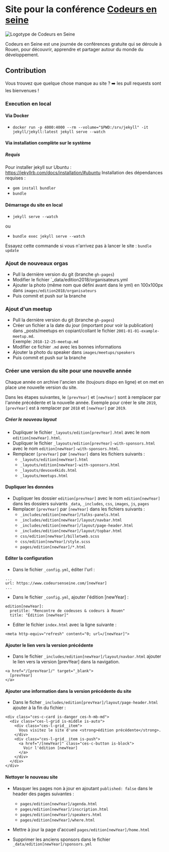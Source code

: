 # Site pour la conférence [Codeurs en seine](http://www.codeursenseine.com)

![Logotype de Codeurs en Seine](images/codeurs-en-seine-logo.png)

Codeurs en Seine est une journée de conférences gratuite qui se déroule à Rouen,
pour découvrir, apprendre et partager autour du monde du développement.

## Contribution

Vous trouvez que quelque chose manque au site ? ➡️ les pull requests sont les bienvenues !

### Execution en local

#### Via Docker

- `docker run -p 4000:4000 --rm --volume="$PWD:/srv/jekyll" -it jekyll/jekyll:latest jekyll serve --watch`

#### Via installation complète sur le système

##### Requis

Pour installer jekyll sur Ubuntu : https://jekyllrb.com/docs/installation/#ubuntu
Installation des dépendances requises :

- `gem install bundler`
- `bundle`

#### Démarrage du site en local

- `jekyll serve --watch`

ou

- `bundle exec jekyll serve --watch`

Essayez cette commande si vous n'arrivez pas à lancer le site : `bundle update`

### Ajout de nouveaux orgas

- Pull la dernière version du git (branche `gh-pages`)
- Modifier le fichier `\_data/edition2018/organisateurs.yml
- Ajouter la photo (même nom que défini avant dans le yml) en 100x100px dans `images/edition2018/organisateurs`
- Puis commit et push sur la branche

### Ajout d'un meetup

- Pull la dernière version du git (branche `gh-pages`)
- Créer un fichier a la date du jour (important pour voir la publication) dans \_posts/meetups en copiant/collant le fichier `2001-01-01-example-meetup.md`.  
  Exemple: `2018-12-25-meetup.md`
- Modifier ce fichier `.md` avec les bonnes informations
- Ajouter la photo du speaker dans `images/meetups/speakers`
- Puis commit et push sur la branche

### Créer une version du site pour une nouvelle année

Chaque année on archive l'ancien site (toujours dispo en ligne) et on met en place une nouvelle version du site.

Dans les étapes suivantes, le `[prevYear]` et `[newYear]` sont à remplacer par l'année précédente et la nouvelle année. Exemple pour créer le site `2019`, `[prevYear]` est à remplacer par `2018` et `[newYear]` par `2019`.

##### Créer le nouveau layout

- Dupliquer le fichier `_layouts/edition[prevYear].html` avec le nom `edition[newYear].html`.
- Dupliquer le fichier `_layouts/edition[prevYear]-with-sponsors.html` avec le nom `edition[newYear]-with-sponsors.html`.
- Remplacer `[prevYear]` par `[newYear]` dans les fichiers suivants :
  - `_layouts/edition[newYear].html`
  - `_layouts/edition[newYear]-with-sponsors.html`
  - `_layouts/devoxx4kids.html`
  - `_layouts/meetups.html`

#### Dupliquer les données

- Dupliquer les dossier `edition[prevYear]` avec le nom `edition[newYear]` dans les dossiers suivants `_data`, `_includes`, `css`, `images`, `js`, `pages`
- Remplacer `[prevYear]` par `[newYear]` dans les fichiers suivants :
  - `_includes/edition[newYear]/talks-panels.html`
  - `_includes/edition[newYear]/layout/navbar.html`
  - `_includes/edition[newYear]/layout/page-header.html`
  - `_includes/edition[newYear]/layout/topbar.html`
  - `css/edition[newYear]/billetweb.scss`
  - `css/edition[newYear]/style.scss`
  - `pages/edition[newYear]/*.html`

#### Editer la configuration

- Dans le fichier `_config.yml`, éditer l'url :

```
...
url: https://www.codeursenseine.com/[newYear]
...
```

- Dans le fichier `_config.yml`, ajouter l'édition [newYear] :

```
edition[newYear]:
  pretitle: "Rencontre de codeuses & codeurs à Rouen"
  title: "Édition [newYear]"
```

- Editer le fichier `index.html` avec la ligne suivante :

```
<meta http-equiv="refresh" content="0; url=/[newYear]">
```

#### Ajouter le lien vers la version précédente

- Dans le fichier `_includes/edition[newYear]/layout/navbar.html` ajouter le lien vers la version [prevYear] dans la navigation.

```
<a href="/[prevYear]/" target="_blank">
  [prevYear]
</a>
```

#### Ajouter une information dans la version précédente du site

- Dans le ficher `_includes/edition[prevYear]/layout/page-header.html` ajouter à la fin du fichier :

```
<div class="ces-c-card is-danger ces-h-mb-md">
  <div class="ces-l-grid is-middle is-auto">
    <div class="ces-l-grid__item">
      Vous visitez le site d'une <strong>édition précédente</strong>.
    </div>
    <div class="ces-l-grid__item is-push">
      <a href="/[newYear]" class="ces-c-button is-block">
        Voir l'édition [newYear]
      </a>
    </div>
  </div>
</div>
```

#### Nettoyer le nouveau site

- Masquer les pages non à jour en ajoutant `published: false` dans le header des pages suivantes :

  - `pages/edition[newYear]/agenda.html`
  - `pages/edition[newYear]/inscription.html`
  - `pages/edition[newYear]/speakers.html`
  - `pages/edition[newYear]/where.html`

- Mettre à jour la page d'accueil `pages/edition[newYear]/home.html`

- Supprimer les anciens sponsors dans le fichier `_data/edition[newYear]/sponsors.yml`

